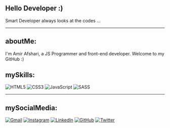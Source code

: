 ## Hello Developer :)
Smart Developer always looks at the codes ...

---

## aboutMe:
I'm Amir Afshari, a JS Programmer and front-end developer. Welcome to my GitHub :)

## mySkills:
![HTML5](https://img.shields.io/badge/html5-%23E34F26.svg?style=for-the-badge&logo=html5&logoColor=white)
![CSS3](https://img.shields.io/badge/css3-%231572B6.svg?style=for-the-badge&logo=css3&logoColor=white)
![JavaScript](https://img.shields.io/badge/javascript-%23323330.svg?style=for-the-badge&logo=javascript&logoColor=%23F7DF1E)
![SASS](https://img.shields.io/badge/SASS-hotpink.svg?style=for-the-badge&logo=SASS&logoColor=white)

---

## mySocialMedia:
[![Gmail](https://img.shields.io/badge/Gmail-D14836.svg?logo=Gmail&logoColor=white)](mailto:realamirafshari@gmail.com)
[![Instagram](https://img.shields.io/badge/Instagram-%23E4405F.svg?logo=Instagram&logoColor=white)](https://www.instagram.com/realamirafshari)
[![LinkedIn](https://img.shields.io/badge/LinkedIn-%230077B5.svg?logo=linkedin&logoColor=white)](https://www.linkedin.com/in/realamirafshari)
[![GitHub](https://img.shields.io/badge/GitHub-%23121011.svg?logo=github&logoColor=white)](https://github.com/realamirafshari)
[![Twitter](https://img.shields.io/badge/Twitter-%231DA1F2.svg?logo=Twitter&logoColor=white)](https://twitter.com/realamirafshari)
